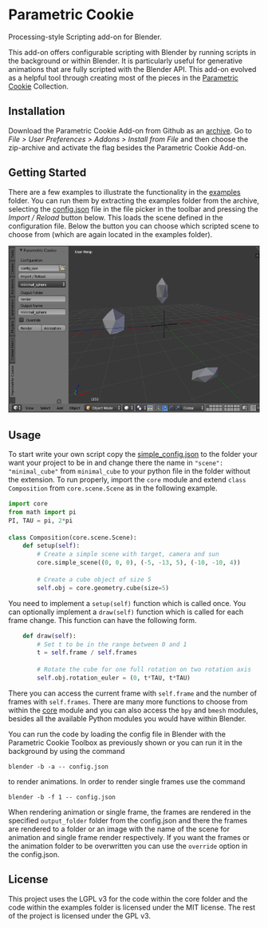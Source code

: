 # Parametric Cookie

Processing-style Scripting add-on for Blender. 

This add-on offers configurable scripting with Blender by running scripts in the background or within Blender. It is particularly useful for generative animations that are fully scripted with the Blender API. This add-on evolved as a helpful tool through creating most of the pieces in the [Parametric Cookie](https://parametriccookie.tumblr.com/) Collection.


## Installation

Download the Parametric Cookie Add-on from Github as an [archive](https://github.com/njanakiev/parametric-cookie/archive/master.zip). Go to _File > User Preferences > Addons > Install from File_ and then choose the zip-archive and activate the flag besides the Parametric Cookie Add-on.


## Getting Started

There are a few examples to illustrate the functionality in the [examples](examples) folder. You can run them by extracting the examples folder from the archive, selecting the [config.json](examples/config.json) file in the file picker in the toolbar and pressing the _Import / Reload_ button below. This loads the scene defined in the configuration file. Below the button you can choose which scripted scene to choose from (which are again located in the examples folder).

![Screenshot](screenshot.png)


## Usage

To start write your own script copy the [simple_config.json](examples/simple_config.json) to the folder your want your project to be in and change there the name in `"scene": "minimal_cube"` from `minimal_cube` to your python file in the folder without the extension. To run properly, import the `core` module and extend `class Composition` from `core.scene.Scene` as in the following example.

```python
import core
from math import pi
PI, TAU = pi, 2*pi

class Composition(core.scene.Scene):
    def setup(self):
        # Create a simple scene with target, camera and sun
        core.simple_scene((0, 0, 0), (-5, -13, 5), (-10, -10, 4))

        # Create a cube object of size 5
        self.obj = core.geometry.cube(size=5)
```
You need to implement a `setup(self)` function which is called once. You can optionally implement a `draw(self)` function which is called for each frame change. This function can have the following form.

```python
    def draw(self):
        # Set t to be in the range between 0 and 1
        t = self.frame / self.frames

        # Rotate the cube for one full rotation on two rotation axis
        self.obj.rotation_euler = (0, t*TAU, t*TAU)
```
There you can access the current frame with `self.frame` and the number of frames with `self.frames`. There are many more functions to choose from within the [core](core) module and you can also access the `bpy` and `bmesh` modules, besides all the available Python modules you would have within Blender.

You can run the code by loading the config file in Blender with the Parametric Cookie Toolbox as previously shown or you can run it in the background by using the command

```
blender -b -a -- config.json
```
to render animations. In order to render single frames use the command

```
blender -b -f 1 -- config.json
```
When rendering animation or single frame, the frames are rendered in the specified `output_folder` folder from the config.json and there the frames are rendered to a folder or an image with the name of the scene for animation and single frame render respectively. If you want the frames or the animation folder to be overwritten you can use the `override` option in the config.json.

## License

This project uses the LGPL v3 for the code within the core folder and the code within the examples folder is licensed under the MIT license. The rest of the project is licensed under the GPL v3.
